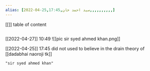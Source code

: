 ```yaml
---
alias: [2022-04-25,17:45,سید احمد خان,,,,,,,,,,]
---
```

[[]]
table of content
```toc
```

[[2022-04-27]] 10:49
![[pic sir syed ahmed khan.png]]

[[2022-04-25]] 17:45
did not used to believe in the drain theory of [[dadabhai naoroji tk]]
```query
"sir syed ahmed khan"
```